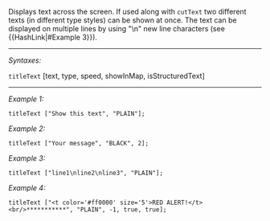 Displays text across the screen. If used along with `cutText` two different texts (in different type styles) can be shown at once.
The text can be displayed on multiple lines by using "\n" new line characters (see {{HashLink|#Example 3}}).


---
*Syntaxes:*

`titleText` [text, type, speed,  showInMap, isStructuredText]

---
*Example 1:*

```sqf
titleText ["Show this text", "PLAIN"];
```

*Example 2:*

```sqf
titleText ["Your message", "BLACK", 2];
```

*Example 3:*

```sqf
titleText ["line1\nline2\nline3", "PLAIN"];
```

*Example 4:*

```sqf
titleText ["<t color='#ff0000' size='5'>RED ALERT!</t><br/>***********", "PLAIN", -1, true, true];
```